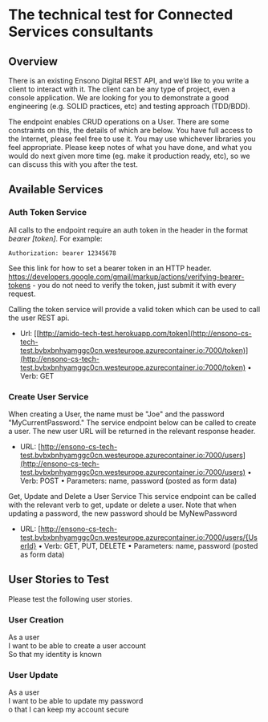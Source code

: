 # The technical test for Connected Services consultants

## Overview
There is an existing Ensono Digital REST API, and we’d like to you write a client to interact with it. The client can be any type of project, even a console application. We are looking for you to demonstrate a good engineering (e.g. SOLID practices, etc) and testing approach (TDD/BDD).

The endpoint enables CRUD operations on a User. There are some constraints on this, the details of which are below. You have full access to the Internet, please feel free to use it. You may use whichever libraries you feel appropriate. Please keep notes of what you have done, and what you would do next given more time (eg. make it production ready, etc), so we can discuss this with you after the test.

## Available Services
### Auth Token Service
All calls to the endpoint require an auth token in the header in the format _bearer [token]_. For example:

```Authorization: bearer 12345678```

See this link for how to set a bearer token in an HTTP header. https://developers.google.com/gmail/markup/actions/verifying-bearer-tokens - you do not need to verify the token, just submit it with every request.

Calling the token service will provide a valid token which can be used to call the user REST api.

* Url: [[http://amido-tech-test.herokuapp.com/token](http://ensono-cs-tech-test.bvbxbnhyamggc0cn.westeurope.azurecontainer.io:7000/token)](http://ensono-cs-tech-test.bvbxbnhyamggc0cn.westeurope.azurecontainer.io:7000/token) • Verb: GET

### Create User Service
When creating a User, the name must be "Joe" and the password "MyCurrentPassword." The service endpoint below can be called to create a user. The new user URL will be returned in the relevant response header.

* URL: [http://ensono-cs-tech-test.bvbxbnhyamggc0cn.westeurope.azurecontainer.io:7000/users](http://ensono-cs-tech-test.bvbxbnhyamggc0cn.westeurope.azurecontainer.io:7000/users) • Verb: POST • Parameters: name, password (posted as form data)

Get, Update and Delete a User Service
This service endpoint can be called with the relevant verb to get, update or delete a user. Note that when updating a password, the new password should be MyNewPassword

* URL: [http://ensono-cs-tech-test.bvbxbnhyamggc0cn.westeurope.azurecontainer.io:7000/users/{UserId} • Verb: GET, PUT, DELETE • Parameters: name, password (posted as form data)

## User Stories to Test
Please test the following user stories.

### User Creation
As a user   
I want to be able to create a user account   
So that my identity is known  

### User Update
As a user   
I want to be able to update my password  
o that I can keep my account secure
